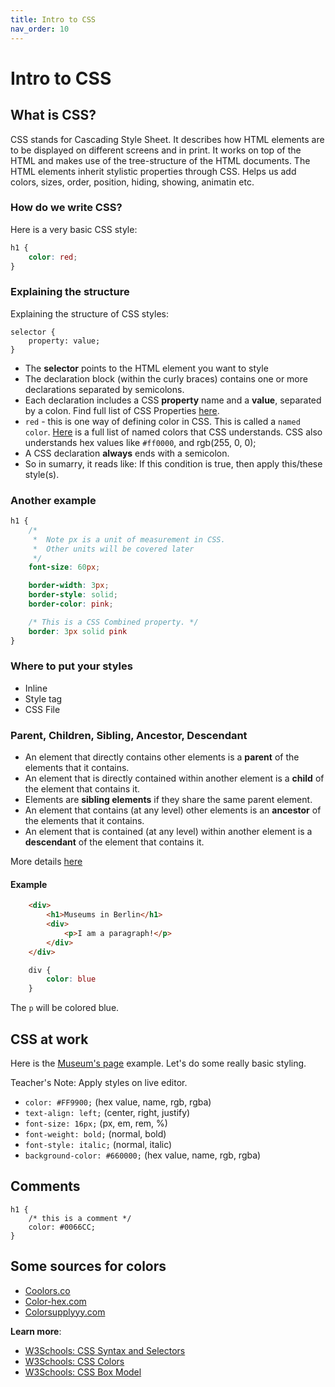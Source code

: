 ```yaml
---
title: Intro to CSS
nav_order: 10
---
```


# Intro to CSS

## What is CSS?

CSS stands for Cascading Style Sheet.
It describes how HTML elements are to be displayed on different screens and in print.
It works on top of the HTML and makes use of the tree-structure of the HTML documents.
The HTML elements inherit stylistic properties through CSS.
Helps us add colors, sizes, order, position, hiding, showing, animatin etc.

### How do we write CSS?

Here is a very basic CSS style:

```css
h1 {
    color: red;
}
```

### Explaining the structure

Explaining the structure of CSS styles:

```
selector {
    property: value;
}
```

- The **selector** points to the HTML element you want to style
- The declaration block (within the curly braces) contains one or more declarations separated by semicolons.
- Each declaration includes a CSS **property** name and a **value**, separated by a colon.
Find full list of CSS Properties [here](https://meiert.com/en/indices/css-properties/).
- `red` - this is one way of defining color in CSS. This is called a `named color`. [Here](https://css-tricks.com/snippets/css/named-colors-and-hex-equivalents/) is a full list of named colors that CSS understands. CSS also understands hex values like `#ff0000`, and rgb(255, 0, 0);
- A CSS declaration **always** ends with a semicolon.
- So in sumarry, it reads like: If this condition is true, then apply this/these style(s).

### Another example
```css
h1 {
    /*
     *  Note px is a unit of measurement in CSS.
     *  Other units will be covered later
     */
    font-size: 60px;

    border-width: 3px;
    border-style: solid;
    border-color: pink;

    /* This is a CSS Combined property. */
    border: 3px solid pink
}
```

### Where to put your styles

- Inline
- Style tag
- CSS File

### Parent, Children, Sibling, Ancestor, Descendant
- An element that directly contains other elements is a **parent** of the elements that it contains.
- An element that is directly contained within another element is a **child** of the element that contains it.
- Elements are **sibling elements** if they share the same parent element.
- An element that contains (at any level) other elements is an **ancestor** of the elements that it contains.
- An element that is contained (at any level) within another element is a **descendant** of the element that contains it.

More details [here](http://www.littlewebhut.com/css/info_element_relationships/)

#### Example

```html
    <div>
        <h1>Museums in Berlin</h1>
        <div>
            <p>I am a paragraph!</p>
        </div>
    </div>
```

```css
    div {
        color: blue
    }
```

The `p` will be colored blue.

## CSS at work

Here is the [Museum's page](./museums.html) example. Let's do some really basic styling.

Teacher's Note: Apply styles on live editor.

- `color: #FF9900;` (hex value, name, rgb, rgba)
- `text-align: left;` (center, right, justify)
- `font-size: 16px;` (px, em, rem, %)
- `font-weight: bold;` (normal, bold)
- `font-style: italic;` (normal, italic)
- `background-color: #660000;` (hex value, name, rgb, rgba)

## Comments
```
h1 {
    /* this is a comment */
    color: #0066CC;
}
```

## Some sources for colors

- [Coolors.co](https://coolors.co/)
- [Color-hex.com](https://www.color-hex.com/color-palettes/)
- [Colorsupplyyy.com](https://colorsupplyyy.com/)

**Learn more**:

- [W3Schools: CSS Syntax and Selectors](https://www.w3schools.com/css/css_syntax.asp)
- [W3Schools: CSS Colors](https://www.w3schools.com/css/css_colors.asp)
- [W3Schools: CSS Box Model](https://www.w3schools.com/css/css_boxmodel.asp)

